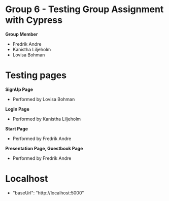 # Group 6 - Testing Group Assignment with Cypress

**Group Member**
* Fredrik Andre 
* Kanistha Liljeholm 
* Lovisa Bohman 

# Testing pages

**SignUp Page**
* Performed by Lovisa Bohman

**LogIn Page**
* Performed by Kanistha Liljeholm

**Start Page**
* Performed by Fredrik Andre

**Presentation Page, Guestbook Page**
* Performed by Fredrik Andre

# Localhost
* "baseUrl": "http://localhost:5000"
